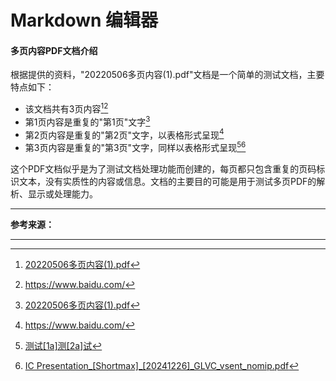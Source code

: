 # Markdown 编辑器


#### 多页内容PDF文档介绍

根据提供的资料，"20220506多页内容(1).pdf"文档是一个简单的测试文档，主要特点如下：

- 该文档共有3页内容[^5][^2]
- 第1页内容是重复的"第1页"文字[^5]
- 第2页内容是重复的"第2页"文字，以表格形式呈现[^2]
- 第3页内容是重复的"第3页"文字，同样以表格形式呈现[^3][^4]

这个PDF文档似乎是为了测试文档处理功能而创建的，每页都只包含重复的页码标识文本，没有实质性的内容或信息。文档的主要目的可能是用于测试多页PDF的解析、显示或处理能力。

---

**参考来源：**

[^5]: [20220506多页内容(1).pdf](ushu-Wnr6PQO4://filemanager/view?fs_appid=&scope=&timestamp=&nonce_str=&fileid=b3d44243ddf0407a94836e7574c7d0d8&signature=&file_ext=pdf)
[^2]: https://www.baidu.com/
[^3]: [测试[1a]测[2a]试](https://www.baidu.com/)
[^4]: [IC Presentation_[Shortmax]_[20241226]_GLVC_vsent_nomip.pdf](ushu-Wnr6PQO4://filemanager/view?fs_appid=&scope=&timestamp=&nonce_str=&fileid=73ac31f7748d4e5687d960cae8b2ec40&signature=&file_ext=pdf)

---
